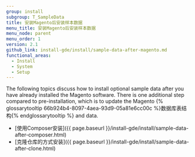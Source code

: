 ```yaml
---
group: install
subgroup: T_SampleData
title: 安装Magento后安装样本数据
menu_title: 安装Magento后安装样本数据
menu_node: parent
menu_order: 1
version: 2.1
github_link: install-gde/install/sample-data-after-magento.md
functional_areas:
  - Install
  - System
  - Setup
---
```



The following topics discuss how to install optional sample data after you have already installed the Magento software. There is one additional step compared to pre-installation, which is to update the Magento {% glossarytooltip 66b924b4-8097-4aea-93d9-05a81e6cc00c %}数据库表结构{% endglossarytooltip %} and data.

*	[使用Composer安装]({{ page.baseurl }}/install-gde/install/sample-data-after-composer.html)
*	[克隆仓库的方式安装]({{ page.baseurl }}/install-gde/install/sample-data-after-clone.html)
